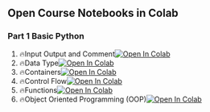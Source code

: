 ## Open Course Notebooks in Colab

### Part 1 Basic Python
1. 🔥Input Output and Comment[![Open In Colab](https://colab.research.google.com/assets/colab-badge.svg)](https://colab.research.google.com/github/TA-aiacademy/course_3.0/blob/main/01_Python/Part1_Python/1_Input_Output_and_Comment.ipynb)
2. 🔥Data Type[![Open In Colab](https://colab.research.google.com/assets/colab-badge.svg)](https://colab.research.google.com/github/TA-aiacademy/course_3.0/blob/main/01_Python/Part1_Python/2_Data_Type.ipynb)
3. 🔥Containers[![Open In Colab](https://colab.research.google.com/assets/colab-badge.svg)](https://colab.research.google.com/github/TA-aiacademy/course_3.0/blob/main/01_Python/Part1_Python/3_Containers.ipynb)
4. 🔥Control Flow[![Open In Colab](https://colab.research.google.com/assets/colab-badge.svg)](https://colab.research.google.com/github/TA-aiacademy/course_3.0/blob/main/01_Python/Part1_Python/4_Control_Flow.ipynb)
5. 🔥Functions[![Open In Colab](https://colab.research.google.com/assets/colab-badge.svg)](https://colab.research.google.com/github/TA-aiacademy/course_3.0/blob/main/01_Python/Part1_Python/5_Functions.ipynb)
6. 🔥Object Oriented Programming (OOP)[![Open In Colab](https://colab.research.google.com/assets/colab-badge.svg)](https://colab.research.google.com/github/TA-aiacademy/course_3.0/blob/main/01_Python/Part1_Python/6_Object_Oriented_Programming.ipynb)
